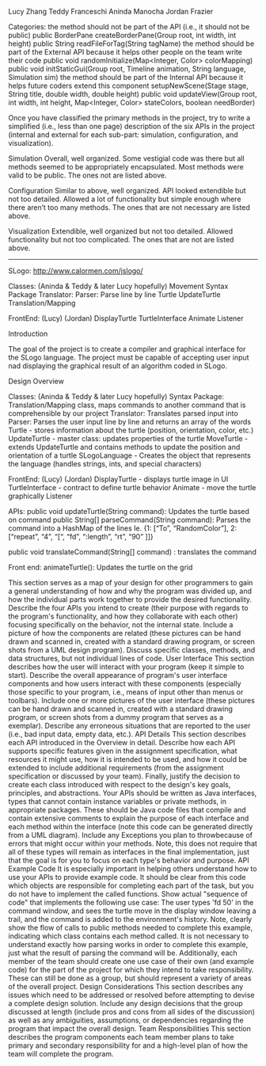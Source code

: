 Lucy Zhang
Teddy Franceschi
Aninda Manocha
Jordan Frazier

Categories:
the method should not be part of the API (i.e., it should not be public)
public BorderPane createBorderPane(Group root, int width, int height) 
public String readFileForTag(String tagName)
the method should be part of the External API because it helps other people on the team write their code
public void randomInitialize(Map<Integer, Color> colorMapping) 
public void initStaticGui(Group root, Timeline animation, String language, Simulation sim)
the method should be part of the Internal API because it helps future coders extend this component
setupNewScene(Stage stage, String title, double width, double height) 
public void updateView(Group root, int width, int height, Map<Integer, Color> stateColors, boolean needBorder)

Once you have classified the primary methods in the project, try to write a simplified (i.e., less than one page) description of the six APIs in the project (internal and external for each sub-part: simulation, configuration, and visualization).


Simulation
Overall, well organized.  Some vestigial code was there but all methods seemed to be appropriately encapsulated.  Most methods were valid to be public.  The ones not are listed above.

Configuration
Similar to above, well organized.  API looked extendible but not too detailed.  Allowed a lot of functionality but simple enough where there aren’t too many methods.  The ones that are not necessary are listed above.

Visualization
Extendible, well organized but not too detailed.  Allowed functionality but not too complicated.  The ones that are not are listed above.

 
______________________
SLogo: http://www.calormen.com/jslogo/

Classes: (Aninda & Teddy & later Lucy hopefully)
Movement
Syntax Package
Translator: 
Parser: Parse line by line
Turtle
UpdateTurtle
Translation/Mapping 

FrontEnd: (Lucy) (Jordan)
DisplayTurtle
TurtleInterface
Animate
Listener

Introduction

The goal of the project is to create a compiler and graphical interface for the SLogo language. The project must be capable of accepting user input nad displaying the graphical result of an algorithm coded in SLogo.

Design Overview

Classes: (Aninda & Teddy & later Lucy hopefully)
Syntax Package: Translation/Mapping class, maps commands to another command that is comprehensible by our project
Translator: Translates parsed input into 
Parser: Parses the user input line by line and returns an array of the words
Turtle - stores information about the turtle (position, orientation, color, etc.)
UpdateTurtle - master class: updates properties of the turtle
MoveTurtle - extends UpdateTurtle and contains methods to update the position and orientation of a turtle 
SLogoLanguage - Creates the object that represents the language (handles strings, ints, and special characters) 

FrontEnd: (Lucy) (Jordan)
DisplayTurtle - displays turtle image in UI
TurtleInterface - contract to define turtle behavior
Animate - move the turtle graphically
Listener

APIs:
public void updateTurtle(String command): Updates the turtle based on command
public String[] parseCommand(String command): Parses the command into a HashMap of the lines
Ie. 
{1: [“To”, “RandomColor”],
2: [“repeat”, “4”, “[“, “fd”, “:length”, “rt”, “90” ]]}

public void translateCommand(String[] command) : translates the command

Front end:
animateTurtle(): Updates the turtle on  the grid


This section serves as a map of your design for other programmers to gain a general understanding of how and why the program was divided up, and how the individual parts work together to provide the desired functionality. Describe the four APIs you intend to create (their purpose with regards to the program's functionality, and how they collaborate with each other) focusing specifically on the behavior, not the internal state. Include a picture of how the components are related (these pictures can be hand drawn and scanned in, created with a standard drawing program, or screen shots from a UML design program). Discuss specific classes, methods, and data structures, but not individual lines of code.
User Interface
This section describes how the user will interact with your program (keep it simple to start). Describe the overall appearance of program's user interface components and how users interact with these components (especially those specific to your program, i.e., means of input other than menus or toolbars). Include one or more pictures of the user interface (these pictures can be hand drawn and scanned in, created with a standard drawing program, or screen shots from a dummy program that serves as a exemplar). Describe any erroneous situations that are reported to the user (i.e., bad input data, empty data, etc.).
API Details 
This section describes each API introduced in the Overview in detail. Describe how each API supports specific features given in the assignment specification, what resources it might use, how it is intended to be used, and how it could be extended to include additional requirements (from the assignment specification or discussed by your team). Finally, justify the decision to create each class introduced with respect to the design's key goals, principles, and abstractions. Your APIs should be written as Java interfaces, types that cannot contain instance variables or private methods, in appropriate packages. These should be Java code files that compile and contain extensive comments to explain the purpose of each interface and each method within the interface (note this code can be generated directly from a UML diagram). Include any Exceptions you plan to throwbecause of errors that might occur within your methods. Note, this does not require that all of these types will remain as interfaces in the final implementation, just that the goal is for you to focus on each type's behavior and purpose.
API Example Code
It is especially important in helping others understand how to use your APIs to provide example code. It should be clear from this code which objects are responsible for completing each part of the task, but you do not have to implement the called functions.
Show actual "sequence of code" that implements the following use case: 
The user types 'fd 50' in the command window, and sees the turtle move in the display window leaving a trail, and the command is added to the environment's history.
Note, clearly show the flow of calls to public methods needed to complete this example, indicating which class contains each method called. It is not necessary to understand exactly how parsing works in order to complete this example, just what the result of parsing the command will be.
Additionally, each member of the team should create one use case of their own (and example code) for the part of the project for which they intend to take responsibility. These can still be done as a group, but should represent a variety of areas of the overall project.
Design Considerations 
This section describes any issues which need to be addressed or resolved before attempting to devise a complete design solution. Include any design decisions that the group discussed at length (include pros and cons from all sides of the discussion) as well as any ambiguities, assumptions, or dependencies regarding the program that impact the overall design.
Team Responsibilities
This section describes the program components each team member plans to take primary and secondary responsibility for and a high-level plan of how the team will complete the program.
